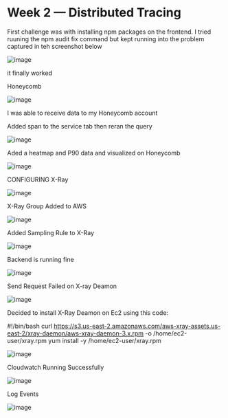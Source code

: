 # Week 2 — Distributed Tracing
First challenge was with installing npm packages on the frontend. I tried ruuning the npm audit fix command but kept running into the problem captured in teh screenshot below

![image](https://user-images.githubusercontent.com/21007127/223156356-11a4ee0b-db26-47e8-95e0-9068eae4ab3c.png)

it finally worked

Honeycomb

![image](https://user-images.githubusercontent.com/21007127/223192577-2cdf4d4e-e635-49e8-b5c5-532712074f49.png)


I was able to receive data to my Honeycomb account

Added span to the service tab then reran the query


![image](https://user-images.githubusercontent.com/21007127/223202943-fe5ea871-07e3-4dd4-8ce6-0e1a1b197dea.png)

Aded a heatmap and P90 data and visualized on Honeycomb

![image](https://user-images.githubusercontent.com/21007127/223205774-8db029a6-0e3c-4954-9cab-9214cdc45800.png)


CONFIGURING X-Ray

![image](https://user-images.githubusercontent.com/21007127/225574794-a920e071-1f0f-4270-ad9b-03b0b3273c92.png)

X-Ray Group Added to AWS 

![image](https://user-images.githubusercontent.com/21007127/225583232-418a9b60-b501-4c6e-ab11-68886a757274.png)

Added Sampling Rule to X-Ray

![image](https://user-images.githubusercontent.com/21007127/225585606-fe57795f-521d-4fc1-ae2a-fcbbfe37799c.png)

Backend is running fine

![image](https://user-images.githubusercontent.com/21007127/225592938-2241a12d-abb1-4107-9dd5-a2d3aec76e08.png)

Send Request Failed on X-ray Deamon

![image](https://user-images.githubusercontent.com/21007127/225593730-2d06b9c7-dc52-4a78-930c-609498039631.png)

Decided to install X-Ray Deamon on Ec2  using this code:

#!/bin/bash
curl https://s3.us-east-2.amazonaws.com/aws-xray-assets.us-east-2/xray-daemon/aws-xray-daemon-3.x.rpm -o /home/ec2-user/xray.rpm
yum install -y /home/ec2-user/xray.rpm


![image](https://user-images.githubusercontent.com/21007127/225602757-b2e929de-5818-427c-8186-e5b4d481df56.png)

Cloudwatch Running Successfully

![image](https://user-images.githubusercontent.com/21007127/225756086-cb5923ca-9c1d-4add-8957-0bba915ccd23.png)

Log Events 

![image](https://user-images.githubusercontent.com/21007127/225756561-1d1c4a07-f597-4b18-ab6c-b9cc8b60f0db.png)




